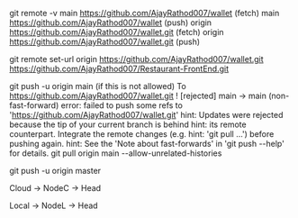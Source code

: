 
git remote -v
    main    https://github.com/AjayRathod007/wallet (fetch)
    main    https://github.com/AjayRathod007/wallet (push)
    origin  https://github.com/AjayRathod007/wallet.git (fetch)
    origin  https://github.com/AjayRathod007/wallet.git (push)


 git remote set-url origin https://github.com/AjayRathod007/wallet.git
        https://github.com/AjayRathod007/Restaurant-FrontEnd.git

 git push -u origin main (if this is not allowed)
        To https://github.com/AjayRathod007/wallet.git
        ! [rejected]        main -> main (non-fast-forward)
        error: failed to push some refs to 'https://github.com/AjayRathod007/wallet.git'
        hint: Updates were rejected because the tip of your current branch is behind
        hint: its remote counterpart. Integrate the remote changes (e.g.
        hint: 'git pull ...') before pushing again.
        hint: See the 'Note about fast-forwards' in 'git push --help' for details.
git pull origin main --allow-unrelated-histories


  git push -u origin master



Cloud -> NodeC -> Head

Local -> NodeL -> Head